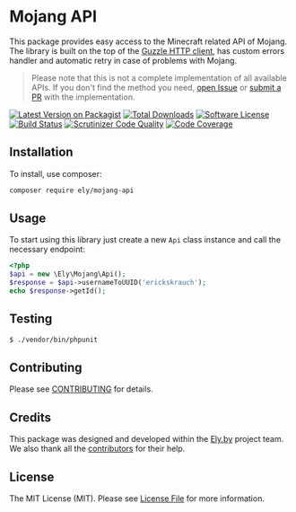 # Mojang API

This package provides easy access to the Minecraft related API of Mojang.
The library is built on the top of the [Guzzle HTTP client](https://github.com/guzzle/guzzle),
has custom errors handler and automatic retry in case of problems with Mojang.

> Please note that this is not a complete implementation of all available APIs. 
  If you don't find the method you need, [open Issue](https://github.com/elyby/mojang-api/issues/new)
  or [submit a PR](https://github.com/elyby/mojang-api/compare) with the implementation.

[![Latest Version on Packagist][ico-version]][link-packagist]
[![Total Downloads][ico-downloads]][link-downloads]
[![Software License][ico-license]](LICENSE.md)
[![Build Status][ico-build-status]][link-build-status]
[![Scrutinizer Code Quality](ico-code-quality)][link-scruntinizer-project]
[![Code Coverage](ico-code-coverage)][link-scruntinizer-project]

## Installation

To install, use composer:

```bash
composer require ely/mojang-api
```

## Usage

To start using this library just create a new `Api` class instance and call the necessary endpoint:

```php
<?php
$api = new \Ely\Mojang\Api();
$response = $api->usernameToUUID('erickskrauch');
echo $response->getId();
```

## Testing

```bash
$ ./vendor/bin/phpunit
```

## Contributing

Please see [CONTRIBUTING](CONTRIBUTING.md) for details.

## Credits

This package was designed and developed within the [Ely.by](http://ely.by) project team. We also thank all the
[contributors](link-contributors) for their help.

## License

The MIT License (MIT). Please see [License File](LICENSE.md) for more information.

[ico-version]: https://img.shields.io/packagist/v/ely/mojang-api.svg?style=flat-square
[ico-license]: https://img.shields.io/badge/license-MIT-brightgreen.svg?style=flat-square
[ico-downloads]: https://img.shields.io/packagist/dt/ely/mojang-api.svg?style=flat-square
[ico-build-status]: https://img.shields.io/travis/elyby/mojang-api/master.svg?style=flat-square
[ico-code-quality]: https://img.shields.io/scrutinizer/g/elyby/mojang-api.svg?style=flat-square
[ico-code-coverage]: https://img.shields.io/scrutinizer/coverage/g/elyby/mojang-api.svg?style=flat-square

[link-packagist]: https://packagist.org/packages/ely/mojang-api
[link-contributors]: ../../contributors
[link-downloads]: https://packagist.org/packages/ely/mojang-api/stats
[link-build-status]: https://travis-ci.org/elyby/mojang-api
[link-scruntinizer-project]: https://scrutinizer-ci.com/g/elyby/mojang-api
